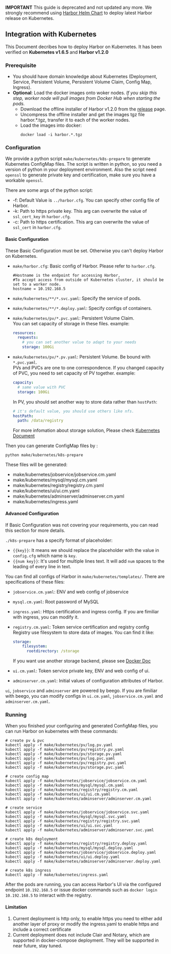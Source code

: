 **IMPORTANT** This guide is deprecated and not updated any more. We strongly recommend using [Harbor Helm Chart](https://github.com/XiaYinchang/harbor-helm) to deploy latest Harbor release on Kubernetes.

## Integration with Kubernetes
This Document decribes how to deploy Harbor on Kubernetes. It has been verified on **Kubernetes v1.6.5** and **Harbor v1.2.0**

### Prerequisite

* You should have domain knowledge about Kubernetes (Deployment, Service, Persistent Volume, Persistent Volume Claim, Config Map, Ingress).
* **Optional**: Load the docker images onto woker nodes.  *If you skip this step, worker node will pull images from Docker Hub when starting the pods.*
	* Download the offline installer of Harbor v1.2.0 from the [release](https://github.com/XiaYinchang/harbor/releases) page.
	* Uncompress the offline installer and get the images tgz file harbor.*.tgz, transfer it to each of the worker nodes.
	* Load the images into docker:  
		```
		docker load -i harbor.*.tgz 
		```

### Configuration
We provide a python script `make/kubernetes/k8s-prepare` to generate Kubernetes ConfigMap files. 
The script is written in python, so you need a version of python in your deployment environment.
Also the script need `openssl` to generate private key and certification, make sure you have a workable `openssl`. 

There are some args of the python script:

- -f: Default Value is `../harbor.cfg`. You can specify other config file of Harbor.
- -k: Path to https private key. This arg can overwrite the value of `ssl_cert_key` in `harbor.cfg`.
- -c: Path to https certification. This arg can overwrite the value of `ssl_cert` in `harbor.cfg`.

#### Basic Configuration
These Basic Configuration must be set. Otherwise you can't deploy Harbor on Kubernetes.

- `make/harbor.cfg`: Basic config of Harbor. Please refer to `harbor.cfg`.

  ```
  #Hostname is the endpoint for accessing Harbor,
  #To accept access from outside of Kubernetes cluster, it should be set to a worker node.
  hostname = 10.192.168.5
  ```
- `make/kubernetes/**/*.svc.yaml`: Specify the service of pods.
- `make/kubernetes/**/*.deploy.yaml`: Specify configs of containers.
- `make/kubernetes/pv/*.pvc.yaml`: Persistent Volume Claim.  
  You can set capacity of storage in these files. example:

  ```yaml
  resources:
    requests:
      # you can set another value to adapt to your needs
      storage: 100Gi
  ```

- `make/kubernetes/pv/*.pv.yaml`: Persistent Volume. Be bound with `*.pvc.yaml`.  
  PVs and PVCs are one to one correspondence. If you changed capacity of PVC, you need to set capacity of PV together.
  example:

  ```yaml
  capacity:
    # same value with PVC
    storage: 100Gi
  ```

  In PV, you should set another way to store data rather than `hostPath`:

  ```yaml
  # it's default value, you should use others like nfs.
  hostPath:
    path: /data/registry
  ```

  For more infomation about storage solution, Please check [Kubernetes Document](http://kubernetes.io/docs/user-guide/persistent-volumes/) 

Then you can generate ConfigMap files by :

```shell
python make/kubernetes/k8s-prepare
```

These files will be generated:

- make/kubernetes/jobservice/jobservice.cm.yaml
- make/kubernetes/mysql/mysql.cm.yaml
- make/kubernetes/registry/registry.cm.yaml
- make/kubernetes/ui/ui.cm.yaml
- make/kubernetes/adminserver/adminserver.cm.yaml
- make/kubernetes/ingress.yaml

#### Advanced Configuration
If Basic Configuration was not covering your requirements, you can read this section for more details.

`./k8s-prepare` has a specify format of placeholder:

- `{{key}}`: It means we should replace the placeholder with the value in `config.cfg` which name is `key`.
- `{{num key}}`: It's used for multiple lines text. It will add `num` spaces to the leading of every line in text.

You can find all configs of Harbor in `make/kubernetes/templates/`. There are specifications of these files:

- `jobservice.cm.yaml`: ENV and web config of jobservice
- `mysql.cm.yaml`: Root password of MySQL
- `ingress.yaml`: Https certification and ingress config. If you are fimiliar with ingress, you can modify it.
- `registry.cm.yaml`: Token service certification and registry config
  Registry use filesystem to store data of images. You can find it like:

  ```yaml
  storage:
      filesystem:
        rootdirectory: /storage
  ``` 

  If you want use another storage backend, please see [Docker Doc](https://docs.docker.com/datacenter/dtr/2.1/guides/configure/configure-storage/)
- `ui.cm.yaml`: Token service private key, ENV and web config of ui.
- `adminserver.cm.yaml`: Initial values of configuration attributes of Harbor.

`ui`, `jobservice` and `adminserver` are powered by beego. If you are fimiliar with beego, you can modify configs in `ui.cm.yaml`, `jobservice.cm.yaml` and `adminserver.cm.yaml`.


### Running
When you finished your configuring and generated ConfigMap files, you can run Harbor on kubernetes with these commands:

```shell
# create pv & pvc
kubectl apply -f make/kubernetes/pv/log.pv.yaml
kubectl apply -f make/kubernetes/pv/registry.pv.yaml
kubectl apply -f make/kubernetes/pv/storage.pv.yaml
kubectl apply -f make/kubernetes/pv/log.pvc.yaml
kubectl apply -f make/kubernetes/pv/registry.pvc.yaml
kubectl apply -f make/kubernetes/pv/storage.pvc.yaml

# create config map
kubectl apply -f make/kubernetes/jobservice/jobservice.cm.yaml
kubectl apply -f make/kubernetes/mysql/mysql.cm.yaml
kubectl apply -f make/kubernetes/registry/registry.cm.yaml
kubectl apply -f make/kubernetes/ui/ui.cm.yaml
kubectl apply -f make/kubernetes/adminserver/adminserver.cm.yaml

# create service
kubectl apply -f make/kubernetes/jobservice/jobservice.svc.yaml
kubectl apply -f make/kubernetes/mysql/mysql.svc.yaml
kubectl apply -f make/kubernetes/registry/registry.svc.yaml
kubectl apply -f make/kubernetes/ui/ui.svc.yaml
kubectl apply -f make/kubernetes/adminserver/adminserver.svc.yaml

# create k8s deployment
kubectl apply -f make/kubernetes/registry/registry.deploy.yaml
kubectl apply -f make/kubernetes/mysql/mysql.deploy.yaml
kubectl apply -f make/kubernetes/jobservice/jobservice.deploy.yaml
kubectl apply -f make/kubernetes/ui/ui.deploy.yaml
kubectl apply -f make/kubernetes/adminserver/adminserver.deploy.yaml

# create k8s ingress
kubectl apply -f make/kubernetes/ingress.yaml
```

After the pods are running, you can access Harbor's UI via the configured endpoint `10.192.168.5` or issue docker commands such as `docker login 10.192.168.5` to interact with the registry.

#### Limitation
1. Current deployment is http only, to enable https you need to either add another layer of proxy or modify the ingress.yaml to enable https and include a correct certificate
2. Current deployment does not include Clair and Notary, which are supported in docker-compose deployment.  They will be supported in near future, stay tuned.

